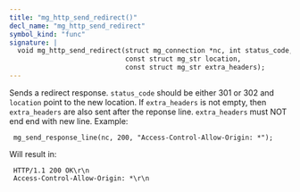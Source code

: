 ```yaml
---
title: "mg_http_send_redirect()"
decl_name: "mg_http_send_redirect"
symbol_kind: "func"
signature: |
  void mg_http_send_redirect(struct mg_connection *nc, int status_code,
                             const struct mg_str location,
                             const struct mg_str extra_headers);
---
```


Sends a redirect response.
`status_code` should be either 301 or 302 and `location` point to the
new location.
If `extra_headers` is not empty, then `extra_headers` are also sent
after the reponse line. `extra_headers` must NOT end end with new line.
Example:

     mg_send_response_line(nc, 200, "Access-Control-Allow-Origin: *");

Will result in:

     HTTP/1.1 200 OK\r\n
     Access-Control-Allow-Origin: *\r\n 


